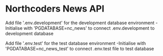 # Northcoders News API

Add file '.env.development' for the development database environment
 -Initialise with 'PGDATABASE=nc_news' to connect .env.development to development database

Add file '.env.test' for the test database environment
 -Initialise with 'PGDATABASE=nc_news_test' to connect .env.test file to test database


